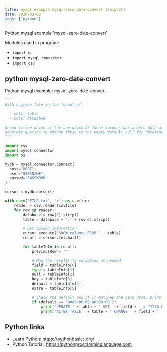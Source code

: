 ```yaml
---
title: mysql example mysql-zero-date-convert (snippet)
date: 2020-03-03
tags: ["python"]
---
```

Python mysql example 'mysql-zero-date-convert'


Modules used in program: 
* `import os`
* `import mysql.connector`
* `import csv`

## python mysql-zero-date-convert

Python mysql example: mysql-zero-date-convert

```python
"""
With a given file in the format of:

  - col1: table
  - col2: database
  
Check to see which of the see which of these columns has a zero date as default for DATETIME and
generate queries to change these to the empty default null for datetime.
"""

import csv
import mysql.connector
import os

mydb = mysql.connector.connect(
  host="HOST",
  user="USERNAME",
  passwd="PASSWORD"
)

cursor = mydb.cursor()

with open('FILE.txt', 'r') as csvfile:
    reader = csv.reader(csvfile)
    for row in reader:
        database = row[1].strip()
        table = database + '.' + row[0].strip()

        # Get column information
        cursor.execute("SHOW columns FROM " + table)
        result = cursor.fetchall()

        for tableInfo in result:
            previousRow = ''

            # Map the results to variables as needed
            field = tableInfo[0]
            type = tableInfo[1]
            null = tableInfo[2]
            key = tableInfo[3]
            default = tableInfo[4]
            extra = tableInfo[5]

            # Check the default and if it matches the zero date, print(the queries that need to be ran)
            if (default == '0000-00-00 00:00:00'):
                print('UPDATE ' + table + ' SET ' + field + ' = "1970-01-01 00:00:01" WHERE ' + field + ' = "0000-00-00 00:00:00";')
                print('ALTER TABLE ' + table + ' CHANGE ' + field + ' ' + field + ' DATETIME  NOT NULL;';)

```

## Python links

- Learn Python: https://pythonbasics.org/
- Python Tutorial: https://pythonprogramminglanguage.com
